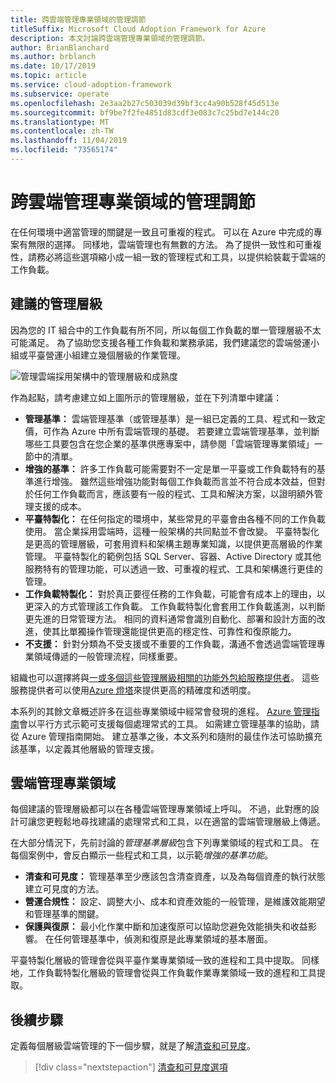 ```yaml
---
title: 跨雲端管理專業領域的管理調節
titleSuffix: Microsoft Cloud Adoption Framework for Azure
description: 本文討論跨雲端管理專業領域的管理調節。
author: BrianBlanchard
ms.author: brblanch
ms.date: 10/17/2019
ms.topic: article
ms.service: cloud-adoption-framework
ms.subservice: operate
ms.openlocfilehash: 2e3aa2b27c503039d39bf3cc4a90b528f45d513e
ms.sourcegitcommit: bf9be7f2fe4851d83cdf3e083c7c25bd7e144c20
ms.translationtype: MT
ms.contentlocale: zh-TW
ms.lasthandoff: 11/04/2019
ms.locfileid: "73565174"
---
```

# <a name="management-leveling-across-cloud-management-disciplines"></a>跨雲端管理專業領域的管理調節

在任何環境中適當管理的關鍵是一致且可重複的程式。 可以在 Azure 中完成的專案有無限的選擇。 同樣地，雲端管理也有無數的方法。 為了提供一致性和可重複性，請務必將這些選項縮小成一組一致的管理程式和工具，以提供給裝載于雲端的工作負載。

## <a name="suggested-management-levels"></a>建議的管理層級

因為您的 IT 組合中的工作負載有所不同，所以每個工作負載的單一管理層級不太可能滿足。 為了協助您支援各種工作負載和業務承諾，我們建議您的雲端營運小組或平臺營運小組建立幾個層級的作業管理。

![管理雲端採用架構中的管理層級和成熟度](../../_images/manage/cloud-management-maturity.png)

作為起點，請考慮建立如上圖所示的管理層級，並在下列清單中建議：

- **管理基準：** 雲端管理基準（或管理基準）是一組已定義的工具、程式和一致定價，可作為 Azure 中所有雲端管理的基礎。 若要建立雲端管理基準，並判斷哪些工具要包含在您企業的基準供應專案中，請參閱「雲端管理專業領域」一節中的清單。
- **增強的基準：** 許多工作負載可能需要對不一定是單一平臺或工作負載特有的基準進行增強。 雖然這些增強功能對每個工作負載而言並不符合成本效益，但對於任何工作負載而言，應該要有一般的程式、工具和解決方案，以證明額外管理支援的成本。
- **平臺特製化：** 在任何指定的環境中，某些常見的平臺會由各種不同的工作負載使用。 當企業採用雲端時，這種一般架構的共同點並不會改變。 平臺特製化是更高的管理層級，可套用資料和架構主題專業知識，以提供更高層級的作業管理。 平臺特製化的範例包括 SQL Server、容器、Active Directory 或其他服務特有的管理功能，可以透過一致、可重複的程式、工具和架構進行更佳的管理。
- **工作負載特製化：** 對於真正要徑任務的工作負載，可能會有成本上的理由，以更深入的方式管理該工作負載。 工作負載特製化會套用工作負載遙測，以判斷更先進的日常管理方法。 相同的資料通常會識別自動化、部署和設計方面的改進，使其比單獨操作管理還能提供更高的穩定性、可靠性和復原能力。
- **不支援：** 針對分類為不受支援或不重要的工作負載，溝通不會透過雲端管理專業領域傳遞的一般管理流程，同樣重要。

組織也可以選擇將與[一或多個這些管理層級相關的功能外包給服務提供者](https://www.microsoft.com/cloud-adoption-framework-offers?ot=manage)。 這些服務提供者可以使用[Azure 燈塔](https://azure.com/lighthouse)來提供更高的精確度和透明度。

本系列的其餘文章概述許多在這些專業領域中經常會發現的進程。
[Azure 管理指南](../azure-management-guide/index.md)會以平行方式示範可支援每個處理常式的工具。 如需建立管理基準的協助，請從 Azure 管理指南開始。 建立基準之後，本文系列和隨附的最佳作法可協助擴充該基準，以定義其他層級的管理支援。

## <a name="cloud-management-disciplines"></a>雲端管理專業領域

每個建議的管理層級都可以在各種雲端管理專業領域上呼叫。 不過，此對應的設計可讓您更輕鬆地尋找建議的處理常式和工具，以在適當的雲端管理層級上傳遞。

在大部分情況下，先前討論的*管理基準層級*包含下列專業領域的程式和工具。 在每個案例中，會反白顯示一些程式和工具，以示範*增強的基準功能*。

- **清查和可見度：** 管理基準至少應該包含清查資產，以及為每個資產的執行狀態建立可見度的方法。
- **營運合規性：** 設定、調整大小、成本和資產效能的一般管理，是維護效能期望和管理基準的關鍵。
- **保護與復原：** 最小化作業中斷和加速復原可以協助您避免效能損失和收益影響。 在任何管理基準中，偵測和復原是此專業領域的基本層面。

平臺特製化層級的管理會從與平臺作業專業領域一致的進程和工具中提取。 同樣地，工作負載特製化層級的管理會從與工作負載作業專業領域一致的進程和工具提取。

## <a name="next-steps"></a>後續步驟

定義每個層級雲端管理的下一個步驟，就是了解[清查和可見度](./inventory.md)。

> [!div class="nextstepaction"]
> [清查和可見度選項](./inventory.md)
